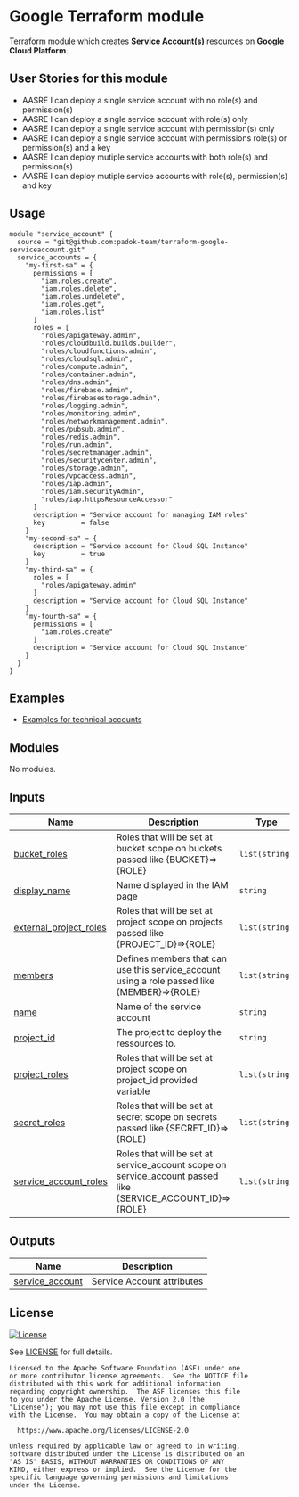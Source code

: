 # Google Terraform module

Terraform module which creates **Service Account(s)** resources on **Google Cloud Platform**. 

## User Stories for this module

- AASRE I can deploy a single service account with no role(s) and permission(s)
- AASRE I can deploy a single service account with role(s) only
- AASRE I can deploy a single service account with permission(s) only
- AASRE I can deploy a single service account with permissions role(s) or permission(s) and a key
- AASRE I can deploy mutiple service accounts with both role(s) and permission(s)
- AASRE I can deploy mutiple service accounts with role(s), permission(s) and key

## Usage

```hcl
module "service_account" {
  source = "git@github.com:padok-team/terraform-google-serviceaccount.git"
  service_accounts = {
    "my-first-sa" = {
      permissions = [
        "iam.roles.create",
        "iam.roles.delete",
        "iam.roles.undelete",
        "iam.roles.get",
        "iam.roles.list"
      ]
      roles = [
        "roles/apigateway.admin",
        "roles/cloudbuild.builds.builder",
        "roles/cloudfunctions.admin",
        "roles/cloudsql.admin",
        "roles/compute.admin",
        "roles/container.admin",
        "roles/dns.admin",
        "roles/firebase.admin",
        "roles/firebasestorage.admin",
        "roles/logging.admin",
        "roles/monitoring.admin",
        "roles/networkmanagement.admin",
        "roles/pubsub.admin",
        "roles/redis.admin",
        "roles/run.admin",
        "roles/secretmanager.admin",
        "roles/securitycenter.admin",
        "roles/storage.admin",
        "roles/vpcaccess.admin",
        "roles/iap.admin",
        "roles/iam.securityAdmin",
        "roles/iap.httpsResourceAccessor"
      ]
      description = "Service account for managing IAM roles"
      key         = false
    }
    "my-second-sa" = {
      description = "Service account for Cloud SQL Instance"
      key         = true
    }
    "my-third-sa" = {
      roles = [
        "roles/apigateway.admin"
      ]
      description = "Service account for Cloud SQL Instance"
    }
    "my-fourth-sa" = {
      permissions = [
        "iam.roles.create"
      ]
      description = "Service account for Cloud SQL Instance"
    }
  }
}
```

## Examples

- [Examples for technical accounts](examples/example_for_technical_account/main.tf)

<!-- BEGIN_TF_DOCS -->
## Modules

No modules.

## Inputs

| Name | Description | Type | Default | Required |
|------|-------------|------|---------|:--------:|
| <a name="input_bucket_roles"></a> [bucket\_roles](#input\_bucket\_roles) | Roles that will be set at bucket scope on buckets passed like {BUCKET}=>{ROLE} | `list(string)` | n/a | yes |
| <a name="input_display_name"></a> [display\_name](#input\_display\_name) | Name displayed in the IAM page | `string` | n/a | yes |
| <a name="input_external_project_roles"></a> [external\_project\_roles](#input\_external\_project\_roles) | Roles that will be set at project scope on projects passed like {PROJECT\_ID}=>{ROLE} | `list(string)` | n/a | yes |
| <a name="input_members"></a> [members](#input\_members) | Defines members that can use this service\_account using a role passed like {MEMBER}=>{ROLE} | `list(string)` | n/a | yes |
| <a name="input_name"></a> [name](#input\_name) | Name of the service account | `string` | n/a | yes |
| <a name="input_project_id"></a> [project\_id](#input\_project\_id) | The project to deploy the ressources to. | `string` | n/a | yes |
| <a name="input_project_roles"></a> [project\_roles](#input\_project\_roles) | Roles that will be set at project scope on project\_id provided variable | `list(string)` | n/a | yes |
| <a name="input_secret_roles"></a> [secret\_roles](#input\_secret\_roles) | Roles that will be set at secret scope on secrets passed like {SECRET\_ID}=>{ROLE} | `list(string)` | n/a | yes |
| <a name="input_service_account_roles"></a> [service\_account\_roles](#input\_service\_account\_roles) | Roles that will be set at service\_account scope on service\_account passed like {SERVICE\_ACCOUNT\_ID}=>{ROLE} | `list(string)` | n/a | yes |

## Outputs

| Name | Description |
|------|-------------|
| <a name="output_service_account"></a> [service\_account](#output\_service\_account) | Service Account attributes |
<!-- END_TF_DOCS -->

## License

[![License](https://img.shields.io/badge/License-Apache%202.0-blue.svg)](https://opensource.org/licenses/Apache-2.0)

See [LICENSE](LICENSE) for full details.

```text
Licensed to the Apache Software Foundation (ASF) under one
or more contributor license agreements.  See the NOTICE file
distributed with this work for additional information
regarding copyright ownership.  The ASF licenses this file
to you under the Apache License, Version 2.0 (the
"License"); you may not use this file except in compliance
with the License.  You may obtain a copy of the License at

  https://www.apache.org/licenses/LICENSE-2.0

Unless required by applicable law or agreed to in writing,
software distributed under the License is distributed on an
"AS IS" BASIS, WITHOUT WARRANTIES OR CONDITIONS OF ANY
KIND, either express or implied.  See the License for the
specific language governing permissions and limitations
under the License.
```
